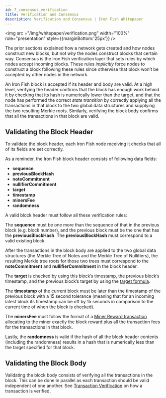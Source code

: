 ```yaml
---
id: 7_consensus_verification
title: Verification and Consensus
description: Verification and Consensus | Iron Fish Whitepaper
---
```


<img src ="/img/whitepaper/verification.png" width="100%" role="presentation" style={{marginBottom:'25px'}} />

The prior sections explained how a network gets created and how nodes construct new blocks, but not *why* the nodes construct blocks that certain way. Consensus is the Iron Fish verification layer that sets rules by which nodes accept incoming blocks. These rules *implicitly* force nodes to construct a block following these rules since otherwise that block won’t be accepted by other nodes in the network.

An Iron Fish block is accepted if its header and body are valid. At a high level, verifying the header confirms that the block has enough work behind it by checking that its hash is numerically lower than the target, and that the node has performed the correct *state transition* by correctly applying all the transactions in that block to the two global data structures and supplying the two resulting Merkle roots. Similarly, verifying the block body confirms that all the transactions in that block are valid.

## Validating the Block Header
To validate the block header, each Iron Fish node receiving it checks that all of its fields are set correctly.

As a reminder, the Iron Fish block header consists of following data fields:
- **sequence**
- **previousBlockHash**
- **noteCommitment**
- **nullifierCommitment**
- **target**
- **timestamp**
- **minersFee**
- **randomness**

A valid block header must follow all these verification rules:

The **sequence** must be one more than the sequence of that in the previous block (e.g. block number), and the previous block must be the one that has the **previousBlockHash**. The **previousBlockHash** must correspond to a valid existing block.

After the transactions in the block body are applied to the two global data structures (the Merkle Tree of Notes and the Merkle Tree of Nullifiers), the resulting Merkle tree roots for those two trees must correspond to the **noteCommitment** and **nullifierCommitment** in the block header.

The **target** is checked by using this block’s timestamp, the previous block’s timestamp, and the previous block’s target by using the [target formula](4_mining.md#target).

The **timestamp** of the current block must be later than the timestamp of the previous block with a 15 second tolerance (meaning that for an incoming latest block its timestamp can be off by 15 seconds in comparison to the current time of when the block is checked).

The **minersFee** must follow the format of a [Miner Reward transaction](6_transaction.md#miner-reward-transaction) allocating to the miner exactly the block reward plus all the transaction fees for the transactions in that block.

Lastly, the **randomness** is valid if the hash of all the block header contents (including the randomness) results in a hash that is numerically less than the target specified for that block.

## Validating the Block Body
Validating the block body consists of verifying all the transactions in the block. This can be done in parallel as each transaction should be valid independent of one another. See [Transaction Verification](6_transaction.md#transaction-verification) on how a transaction is verified.